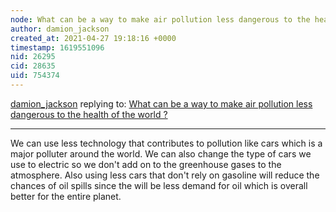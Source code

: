 ```yaml
---
node: What can be a way to make air pollution less dangerous to the health of the world ?
author: damion_jackson
created_at: 2021-04-27 19:18:16 +0000
timestamp: 1619551096
nid: 26295
cid: 28635
uid: 754374
---
```




[damion_jackson](../profile/damion_jackson) replying to: [What can be a way to make air pollution less dangerous to the health of the world ?](../notes/chloe_thomas/04-22-2021/how-to-stop-air-pollution)

----
We can use less technology that contributes to pollution like cars which is a major polluter around the world. We can also change the type of cars we use to electric so we don't add on to the greenhouse gases to the atmosphere. Also using less cars that don't rely on gasoline will reduce the chances of oil spills since the will be less demand for oil which is overall better for the entire planet.
